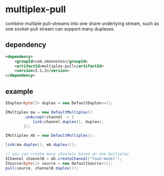 # multiplex-pull
combine multiple pull-streams into one share underlying stream, such as one socket-pull stream can support many duplexes.

## dependency
 ```xml
 <dependency>
     <groupId>com.zmannotes</groupId>
     <artifactId>multiplex-pull</artifactId>
     <version>2.1.2</version>
</dependency>
 ```
 
## example
```java
IDuplex<byte[]> duplex = new DefaultDuplex<>();

IMultiplex ma = new DefaultMultiplex()
        .onAccept(channel -> {
            link(channel.duplex(), duplex);
        });

IMultiplex mb = new DefaultMultiplex();

link(ma.duplex(), mb.duplex());

// you can create many channels based on one multiplex
IChannel channelB = mb.createChannel("food-model");
ISource<byte[]> source = new DefaultSource<>();
pull(source, channelB.duplex());

```



